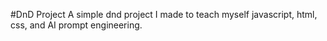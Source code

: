 #DnD Project
A simple dnd project I made to teach myself javascript, html, css, and AI prompt engineering.

